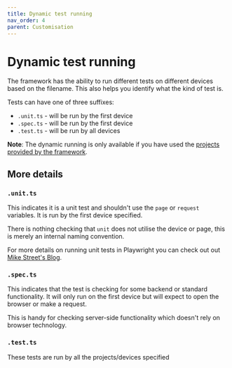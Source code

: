 ```yaml
---
title: Dynamic test running
nav_order: 4
parent: Customisation
---
```


# Dynamic test running

The framework has the ability to run different tests on different devices based on the filename. This also helps you identify what the kind of test is.

Tests can have one of three suffixes:

- `.unit.ts` - will be run by the first device
- `.spec.ts` - will be run by the first device
- `.test.ts` - will be run by all devices

**Note**: The dynamic running is only available if you have used the [projects provided by the framework](./devices).

## More details

### `.unit.ts`

This indicates it is a unit test and shouldn't use the `page` or `request` variables. It is run by the first device specified.

There is nothing checking that `unit` does not utilise the device or page, this is merely an internal naming convention.

For more details on running unit tests in Playwright you can check out out [Mike Street's Blog](https://www.mikestreety.co.uk/blog/run-unit-tests-in-playwright/).

### `.spec.ts`

This indicates that the test is checking for some backend or standard functionality. It will only run on the first device but will expect to open the browser or make a request.

This is handy for checking server-side functionality which doesn't rely on browser technology.

### `.test.ts`

These tests are run by all the projects/devices specified
